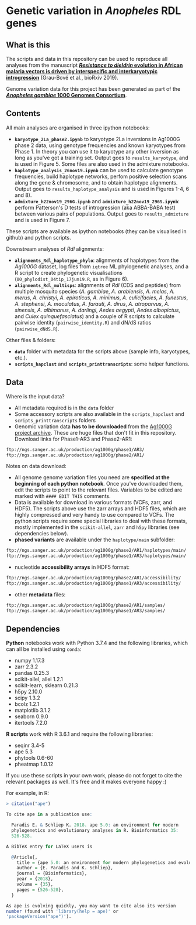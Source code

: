 # Genetic variation in *Anopheles* RDL genes

## What is this

The scripts and data in this repository can be used to reproduce all analyses from the manuscript [***Resistance to dieldrin* evolution in African malaria vectors is driven by interspecific and interkaryotypic introgression**](https://github.com/xgrau/rdl-Agam-evolution) (Grau-Bové et al., bioRxiv 2019).

Genome variation data for this project has been generated as part of the [***Anopheles gambiae* 1000 Genomes Consortium**](https://www.malariagen.net/projects/ag1000g).

## Contents

All main analyses are organised in three ipython notebooks:

* **`karyotype_2La_phase2.ipynb`** to karyotype 2La inversions in Ag1000G phase 2 data, using genotype frequencies and known karyotypes from Phase 1. In theory you can use it to karyotype any other inversion as long as you've got a training set. Output goes to `results_karyotype`, and is used in Figure 5. Some files are also used in the admixture notebooks.
* **`haplotype_analysis_26nov19.ipynb`** can be used to calculate genotype frequencies, build haplotype networks, perfom positive selection scans along the gene & chromosome, and to obtain haplotype alignments. Output goes to `results_haplotype_analysis` and is used in Figures 1-4, 6 and 8).
* **`admixture_h22nov19_296G.ipynb`** and **`admixture_h22nov19_296S.ipynb`**: perform Patterson's D tests of introgression (aka ABBA-BABA test) between various pairs of populations. Output goes to `results_admixture` and is used in Figure 7.

These scripts are available as ipython notebooks (they can be visualised in github) and python scripts.

Downstream analyses of *Rdl* alignments:

* **`alignments_Rdl_haplotype_phylo`**: alignments of haplotypes from the *Ag1000G* dataset, log files from `iqtree` ML phylogenetic analyses, and a R script to create phylogenetic visualisations (`00_phylodist_04tip_17jun19.R`, as in Figure 6).
* **`alignments_Rdl_multisps`**: alignments of *Rdl* (CDS and peptides) from multiple mosquito species (*A. gambiae*, *A. arabiensis*, *A. melas*, *A. merus*, *A. christyi*, *A. epiroticus*, *A. minimus*, *A. culicifacies*, *A. funestus*, *A. stephensi*, *A. maculatus*, *A. farauti*, *A. dirus*, *A. atroparvus*, *A. sinensis*, *A. albimanus*, *A. darlingi*, *Aedes aegypti*, *Aedes albopictus*, and *Culex quinquefasciatus*) and a couple of R scripts to calculate pairwise identity (`pairwise_identity.R`) and dN/dS ratios (`pairwise_dNdS.R`).

Other files & folders:

* **`data`** folder with metadata for the scripts above (sample info, karyotypes, etc.).
* **`scripts_hapclust`** and **`scripts_printtranscripts`**: some helper functions.

## Data

Where is the input data?

* All metadata required is in the `data` folder
* Some accessory scripts are also available in the `scripts_hapclust` and `scripts_printtranscripts` folders
* Genomic variation data **has to be downloaded** from the [Ag1000G project archive](https://www.malariagen.net/projects/ag1000g). These are huge files that don't fit in this repository. Download links for Phase1-AR3 and Phase2-AR1:

```bash
ftp://ngs.sanger.ac.uk/production/ag1000g/phase1/AR3/
ftp://ngs.sanger.ac.uk/production/ag1000g/phase2/AR1/
```

Notes on data download:

* All genome genome variation files you need are **specified at the beginning of each python notebook**. Once you've downloaded them, edit the scripts to point to the relevant files. Variables to be edited are marked with `#### EDIT THIS` comments.
* Data is available for download in various formats (VCFs, zarr, and HDF5). The scripts above use the zarr arrays and HDF5 files, which are highly compressed and very handy to use compared to VCFs. The python scripts require some special libraries to deal with these formats, mostly implemented in the `scikit-allel`, `zarr` and `h5py` libraries (see dependencies below).
* **phased variants** are available under the `haplotype/main` subfolder:

```bash
ftp://ngs.sanger.ac.uk/production/ag1000g/phase2/AR1/haplotypes/main/
ftp://ngs.sanger.ac.uk/production/ag1000g/phase1/AR3/haplotypes/main/
```

* nucleotide **accessibility arrays** in HDF5 format:

```bash
ftp://ngs.sanger.ac.uk/production/ag1000g/phase2/AR1/accessibility/
ftp://ngs.sanger.ac.uk/production/ag1000g/phase1/AR3/accessibility/
```

* other **metadata** files:

```bash
ftp://ngs.sanger.ac.uk/production/ag1000g/phase2/AR1/samples/
ftp://ngs.sanger.ac.uk/production/ag1000g/phase1/AR3/samples/
```

## Dependencies

**Python** notebooks work with Python 3.7.4 and the following libraries, which can all be installed using `conda`:

* numpy 1.17.3
* zarr 2.3.2
* pandas 0.25.3
* scikit-allel, allel 1.2.1
* scikit-learn, sklearn 0.21.3
* h5py 2.10.0
* scipy 1.3.2
* bcolz 1.2.1
* matplotlib 3.1.2
* seaborn 0.9.0
* itertools 7.2.0

**R scripts** work with R 3.6.1 and require the following libraries:

* seqinr 3.4-5
* ape 5.3
* phytools 0.6-60
* pheatmap 1.0.12

If you use these scripts in your own work, please do not forget to cite the relevant packages as well. It's free and it makes everyone happy :)

For example, in R:

```R
> citation("ape")

To cite ape in a publication use:

  Paradis E. & Schliep K. 2018. ape 5.0: an environment for modern
  phylogenetics and evolutionary analyses in R. Bioinformatics 35:
  526-528.

A BibTeX entry for LaTeX users is

  @Article{,
    title = {ape 5.0: an environment for modern phylogenetics and evolutionary analyses in {R}},
    author = {E. Paradis and K. Schliep},
    journal = {Bioinformatics},
    year = {2018},
    volume = {35},
    pages = {526-528},
  }

As ape is evolving quickly, you may want to cite also its version
number (found with 'library(help = ape)' or
'packageVersion("ape")').

```

